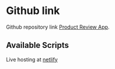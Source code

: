 # Github link

Github repository link [Product Review App](https://github.com/programming-hero-web-course-4/product-analysis-website-arshadsa).

## Available Scripts
Live hosting at [netlify](https://product-review-arshad.netlify.app/)
